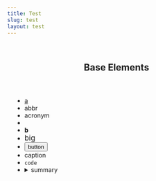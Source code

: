 ```yaml
---
title: Test
slug: test
layout: test
---
```

<section style="padding: 1rem;">
  <header>
    <h2>Base Elements</h2>
  </header>
  <ul class="elements">
    <li>
      <a href="#">a</a>
    </li>
    <li>
      <abbr>abbr</abbr>
    </li>
    <li>
      <acronym>acronym</acronym>
    </li>
    <li>
      <audio>audio</audio>
    </li>
    <li>
      <b>b</b>
    </li>
    <li>
      <big>big</big>
    </li>
    <li>
      <button>button</button>
    </li>
    <li>
      <caption>caption</caption>
    </li>
    <li>
      <code>code</code>
    </li>
    <li>
      <details>
        <summary>summary</summary>
        details
      </details>
    </li>
  </ul>
</section>